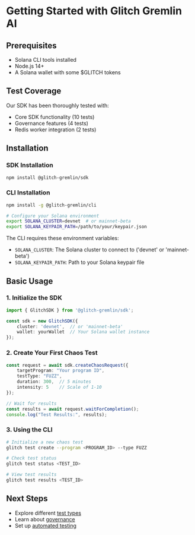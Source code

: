 # Getting Started with Glitch Gremlin AI

## Prerequisites
- Solana CLI tools installed
- Node.js 14+ 
- A Solana wallet with some $GLITCH tokens

## Test Coverage
Our SDK has been thoroughly tested with:
- Core SDK functionality (10 tests)
- Governance features (4 tests)
- Redis worker integration (2 tests)

## Installation

### SDK Installation
```bash
npm install @glitch-gremlin/sdk
```

### CLI Installation
```bash
npm install -g @glitch-gremlin/cli

# Configure your Solana environment
export SOLANA_CLUSTER=devnet  # or mainnet-beta
export SOLANA_KEYPAIR_PATH=/path/to/your/keypair.json
```

The CLI requires these environment variables:
- `SOLANA_CLUSTER`: The Solana cluster to connect to ('devnet' or 'mainnet-beta')
- `SOLANA_KEYPAIR_PATH`: Path to your Solana keypair file

## Basic Usage

### 1. Initialize the SDK
```typescript
import { GlitchSDK } from '@glitch-gremlin/sdk';

const sdk = new GlitchSDK({
    cluster: 'devnet',  // or 'mainnet-beta'
    wallet: yourWallet  // Your Solana wallet instance
});
```

### 2. Create Your First Chaos Test
```typescript
const request = await sdk.createChaosRequest({
    targetProgram: "Your program ID",
    testType: "FUZZ",
    duration: 300,  // 5 minutes
    intensity: 5    // Scale of 1-10
});

// Wait for results
const results = await request.waitForCompletion();
console.log("Test Results:", results);
```

### 3. Using the CLI
```bash
# Initialize a new chaos test
glitch test create --program <PROGRAM_ID> --type FUZZ

# Check test status
glitch test status <TEST_ID>

# View test results
glitch test results <TEST_ID>
```

## Next Steps
- Explore different [test types](./test-types.md)
- Learn about [governance](./governance.md)
- Set up [automated testing](./ci-cd.md)

